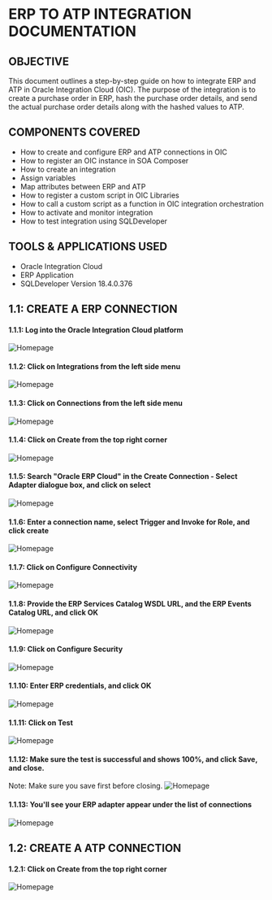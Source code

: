 # ERP TO ATP INTEGRATION DOCUMENTATION


## OBJECTIVE

This document outlines a step-by-step guide on how to integrate ERP and ATP in Oracle Integration Cloud (OIC).
The purpose of the integration is to create a purchase order in ERP, hash the purchase order details, and send the actual purchase order details along with the hashed values to ATP. 


## COMPONENTS COVERED

* How to create and configure ERP and ATP connections in OIC
* How to register an OIC instance in SOA Composer
* How to create an integration
* Assign variables
* Map attributes between ERP and ATP
* How to register a custom script in OIC Libraries 
* How to call a custom script as a function in OIC integration orchestration 
* How to activate and monitor integration
* How to test integration using SQLDeveloper


## TOOLS & APPLICATIONS USED

* Oracle Integration Cloud 
* ERP Application
* SQLDeveloper Version 18.4.0.376



## 1.1: CREATE A ERP CONNECTION 

#### 1.1.1: Log into the Oracle Integration Cloud platform <br/>
![Homepage](Images/image1.1.png)


#### 1.1.2: Click on Integrations from the left side menu <br/>
![Homepage](Images/image1.2.png)

#### 1.1.3: Click on Connections from the left side menu <br/>
![Homepage](Images/image1.3.png)

#### 1.1.4: Click on Create from the top right corner <br/>
![Homepage](Images/image1.4.png)

#### 1.1.5: Search "Oracle ERP Cloud" in the Create Connection - Select Adapter dialogue box, and click on select <br/>
![Homepage](Images/image1.5.png)

#### 1.1.6: Enter a connection name, select Trigger and Invoke for Role, and click create <br/>
![Homepage](Images/image1.6.png)

#### 1.1.7: Click on Configure Connectivity <br/>
![Homepage](Images/image1.7.png)

#### 1.1.8: Provide the ERP Services Catalog WSDL URL, and the ERP Events Catalog URL, and click OK <br/>
![Homepage](Images/image1.8.png)

#### 1.1.9: Click on Configure Security <br/>
![Homepage](Images/image1.9.png)

#### 1.1.10: Enter ERP credentials, and click OK <br/>
![Homepage](Images/image1.10.png)

#### 1.1.11: Click on Test <br/>
![Homepage](Images/image1.11.png)

#### 1.1.12: Make sure the test is successful and shows 100%, and click Save, and close. <br/>

Note: Make sure you save first before closing.
![Homepage](Images/image1.12.png)

#### 1.1.13: You'll see your ERP adapter appear under the list of connections <br/>
![Homepage](Images/image1.13.png)


## 1.2: CREATE A ATP CONNECTION 

#### 1.2.1: Click on Create from the top right corner <br/>
![Homepage](Images/image1.13.png)